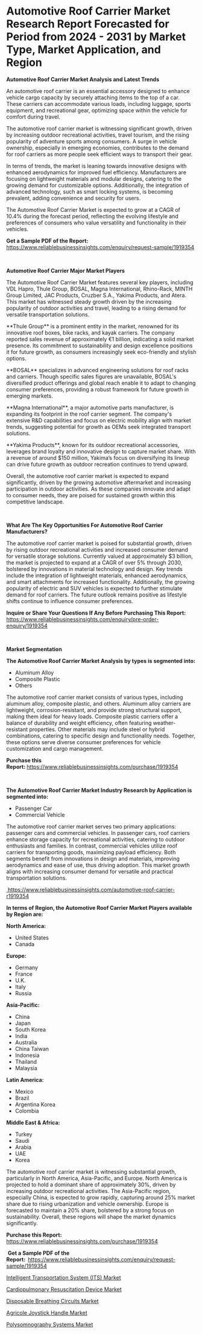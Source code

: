 <p><h1>Automotive Roof Carrier Market Research Report Forecasted for Period from 2024 -  2031 by Market Type, Market Application, and Region</h1></p><p><strong>Automotive Roof Carrier Market Analysis and Latest Trends</strong></p>
<p><p>An automotive roof carrier is an essential accessory designed to enhance vehicle cargo capacity by securely attaching items to the top of a car. These carriers can accommodate various loads, including luggage, sports equipment, and recreational gear, optimizing space within the vehicle for comfort during travel. </p><p>The automotive roof carrier market is witnessing significant growth, driven by increasing outdoor recreational activities, travel tourism, and the rising popularity of adventure sports among consumers. A surge in vehicle ownership, especially in emerging economies, contributes to the demand for roof carriers as more people seek efficient ways to transport their gear. </p><p>In terms of trends, the market is leaning towards innovative designs with enhanced aerodynamics for improved fuel efficiency. Manufacturers are focusing on lightweight materials and modular designs, catering to the growing demand for customizable options. Additionally, the integration of advanced technology, such as smart locking systems, is becoming prevalent, adding convenience and security for users. </p><p>The Automotive Roof Carrier Market is expected to grow at a CAGR of 10.4% during the forecast period, reflecting the evolving lifestyle and preferences of consumers who value versatility and functionality in their vehicles.</p></p>
<p><strong>Get a Sample PDF of the Report:&nbsp;</strong> <a href="https://www.reliablebusinessinsights.com/enquiry/request-sample/1919354?utm_campaign=62&utm_medium=2&utm_source=Github&utm_content=ia&utm_term=04112024&utm_id=automotive-roof-carrier">https://www.reliablebusinessinsights.com/enquiry/request-sample/1919354</a></p>
<p>&nbsp;</p>
<p><strong>Automotive Roof Carrier Major Market Players</strong></p>
<p><p>The Automotive Roof Carrier Market features several key players, including VDL Hapro, Thule Group, BOSAL, Magna International, Rhino-Rack, MINTH Group Limited, JAC Products, Cruzber S.A., Yakima Products, and Atera. This market has witnessed steady growth driven by the increasing popularity of outdoor activities and travel, leading to a rising demand for versatile transportation solutions.</p><p>**Thule Group** is a prominent entity in the market, renowned for its innovative roof boxes, bike racks, and kayak carriers. The company reported sales revenue of approximately €1 billion, indicating a solid market presence. Its commitment to sustainability and design excellence positions it for future growth, as consumers increasingly seek eco-friendly and stylish options.</p><p>**BOSAL** specializes in advanced engineering solutions for roof racks and carriers. Though specific sales figures are unavailable, BOSAL's diversified product offerings and global reach enable it to adapt to changing consumer preferences, providing a robust framework for future growth in emerging markets.</p><p>**Magna International**, a major automotive parts manufacturer, is expanding its footprint in the roof carrier segment. The company's extensive R&D capabilities and focus on electric mobility align with market trends, suggesting potential for growth as OEMs seek integrated transport solutions.</p><p>**Yakima Products**, known for its outdoor recreational accessories, leverages brand loyalty and innovative design to capture market share. With a revenue of around $150 million, Yakima’s focus on diversifying its lineup can drive future growth as outdoor recreation continues to trend upward.</p><p>Overall, the automotive roof carrier market is expected to expand significantly, driven by the growing automotive aftermarket and increasing participation in outdoor activities. As these companies innovate and adapt to consumer needs, they are poised for sustained growth within this competitive landscape.</p></p>
<p>&nbsp;</p>
<p><strong>What Are The Key Opportunities For Automotive Roof Carrier Manufacturers?</strong></p>
<p><p>The automotive roof carrier market is poised for substantial growth, driven by rising outdoor recreational activities and increased consumer demand for versatile storage solutions. Currently valued at approximately $3 billion, the market is projected to expand at a CAGR of over 5% through 2030, bolstered by innovations in material technology and design. Key trends include the integration of lightweight materials, enhanced aerodynamics, and smart attachments for increased functionality. Additionally, the growing popularity of electric and SUV vehicles is expected to further stimulate demand for roof carriers. The future outlook remains positive as lifestyle shifts continue to influence consumer preferences.</p></p>
<p><strong>Inquire or Share Your Questions If Any Before Purchasing This Report:</strong> <a href="https://www.reliablebusinessinsights.com/enquiry/pre-order-enquiry/1919354?utm_campaign=62&utm_medium=2&utm_source=Github&utm_content=ia&utm_term=04112024&utm_id=automotive-roof-carrier">https://www.reliablebusinessinsights.com/enquiry/pre-order-enquiry/1919354</a></p>
<p>&nbsp;</p>
<p><strong>Market Segmentation</strong></p>
<p><strong>The Automotive Roof Carrier Market Analysis by types is segmented into:</strong></p>
<p><ul><li>Aluminum Alloy</li><li>Composite Plastic</li><li>Others</li></ul></p>
<p><p>The automotive roof carrier market consists of various types, including aluminum alloy, composite plastic, and others. Aluminum alloy carriers are lightweight, corrosion-resistant, and provide strong structural support, making them ideal for heavy loads. Composite plastic carriers offer a balance of durability and weight efficiency, often featuring weather-resistant properties. Other materials may include steel or hybrid combinations, catering to specific design and functionality needs. Together, these options serve diverse consumer preferences for vehicle customization and cargo management.</p></p>
<p><strong>Purchase this Report:&nbsp;</strong><a href="https://www.reliablebusinessinsights.com/purchase/1919354?utm_campaign=62&utm_medium=2&utm_source=Github&utm_content=ia&utm_term=04112024&utm_id=automotive-roof-carrier">https://www.reliablebusinessinsights.com/purchase/1919354</a></p>
<p>&nbsp;</p>
<p><strong>The Automotive Roof Carrier Market Industry Research by Application is segmented into:</strong></p>
<p><ul><li>Passenger Car</li><li>Commercial Vehicle</li></ul></p>
<p><p>The automotive roof carrier market serves two primary applications: passenger cars and commercial vehicles. In passenger cars, roof carriers enhance storage capacity for recreational activities, catering to outdoor enthusiasts and families. In contrast, commercial vehicles utilize roof carriers for transporting goods, maximizing payload efficiency. Both segments benefit from innovations in design and materials, improving aerodynamics and ease of use, thus driving adoption. This market growth aligns with increasing consumer demand for versatile and practical transportation solutions.</p></p>
<p><a href="https://www.reliablebusinessinsights.com/automotive-roof-carrier-r1919354?utm_campaign=62&utm_medium=2&utm_source=Github&utm_content=ia&utm_term=04112024&utm_id=automotive-roof-carrier">&nbsp;https://www.reliablebusinessinsights.com/automotive-roof-carrier-r1919354</a></p>
<p><strong>In terms of Region, the Automotive Roof Carrier Market Players available by Region are:</strong></p>
<p>
    <p> <strong> North America: </strong>
        <ul>
            <li>United States</li>
            <li>Canada</li>
        </ul>
        </p> 
    <p> <strong> Europe: </strong>
        <ul>
            <li>Germany</li>
            <li>France</li>
            <li>U.K.</li>
            <li>Italy</li>
            <li>Russia</li>
        </ul>
        </p> 
    <p> <strong> Asia-Pacific: </strong>
        <ul>
            <li>China</li>
            <li>Japan</li>
            <li>South Korea</li>
            <li>India</li>
            <li>Australia</li>
            <li>China Taiwan</li>
            <li>Indonesia</li>
            <li>Thailand</li>
            <li>Malaysia</li>
        </ul>
        </p> 
    <p> <strong> Latin America: </strong>
        <ul>
            <li>Mexico</li>
            <li>Brazil</li>
            <li>Argentina Korea</li>
            <li>Colombia</li>
        </ul>
        </p> 
    <p> <strong> Middle East & Africa: </strong>
        <ul>
            <li>Turkey</li>
            <li>Saudi</li>
            <li>Arabia</li>
            <li>UAE</li>
            <li>Korea</li>
        </ul>
    </p>
    </p>
<p><p>The automotive roof carrier market is witnessing substantial growth, particularly in North America, Asia-Pacific, and Europe. North America is projected to hold a dominant share of approximately 30%, driven by increasing outdoor recreational activities. The Asia-Pacific region, especially China, is expected to grow rapidly, capturing around 25% market share due to rising urbanization and vehicle ownership. Europe is forecasted to maintain a 20% share, bolstered by a strong focus on sustainability. Overall, these regions will shape the market dynamics significantly.</p></p>
<p><strong>Purchase this Report: </strong><a href="https://www.reliablebusinessinsights.com/purchase/1919354?utm_campaign=62&utm_medium=2&utm_source=Github&utm_content=ia&utm_term=04112024&utm_id=automotive-roof-carrier">https://www.reliablebusinessinsights.com/purchase/1919354</a></p>
<p>&nbsp;<strong>Get a Sample PDF of the Report:&nbsp;&nbsp;</strong><a href="https://www.reliablebusinessinsights.com/enquiry/request-sample/1919354?utm_campaign=62&utm_medium=2&utm_source=Github&utm_content=ia&utm_term=04112024&utm_id=automotive-roof-carrier">https://www.reliablebusinessinsights.com/enquiry/request-sample/1919354</a></p>
<p><strong></strong></p>
<p><p><a href="https://github.com/seraphinaqist/Market-Research-Report-List-1/blob/main/intelligent-transportation-system-its-market.md?utm_campaign=62&utm_medium=2&utm_source=Github&utm_content=ia&utm_term=04112024&utm_id=automotive-roof-carrier">Intelligent Transportation System (ITS) Market</a></p><p><a href="https://issuu.com/reportprime-2/docs/cardiopulmonary-resuscitation-devic_4c844cad9de1ba?utm_campaign=62&utm_medium=2&utm_source=Github&utm_content=ia&utm_term=04112024&utm_id=automotive-roof-carrier">Cardiopulmonary Resuscitation Device Market</a></p><p><a href="https://issuu.com/reportprime-2/docs/disposable-breathing-circuits-marke_bddb087fdf7f62?utm_campaign=62&utm_medium=2&utm_source=Github&utm_content=ia&utm_term=04112024&utm_id=automotive-roof-carrier">Disposable Breathing Circuits Market</a></p><p><a href="https://github.com/stumpefzclearez/Market-Research-Report-List-1/blob/main/agricole-joystick-handle-market.md?utm_campaign=62&utm_medium=2&utm_source=Github&utm_content=ia&utm_term=04112024&utm_id=automotive-roof-carrier">Agricole Joystick Handle Market</a></p><p><a href="https://issuu.com/reportprime-2/docs/polysomnography-systems-market-size_3ceb20fed72c1c?utm_campaign=62&utm_medium=2&utm_source=Github&utm_content=ia&utm_term=04112024&utm_id=automotive-roof-carrier">Polysomnography Systems Market</a></p></p>